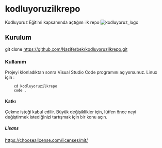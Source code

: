# kodluyoruzilkrepo
Kodluyoruz Eğitimi kapsamında açtığım ilk repo
![kodluyoruz_logo](https://github.com/Naziferbek/kodluyoruzilkrepo/assets/135960016/3c8b9a51-5fa2-456b-b215-ade7cf6266d5)
## Kurulum
git clone https://github.com/Naziferbek/kodluyoruzilkrepo.git
### Kullanım
Projeyi klonladıktan sonra Visual Studio Code programını açıyorsunuz.
Linux için :
```
    cd kodluyoruzilkrepo
    code .
``` 
#### Katkı
Çekme isteği kabul edilir. Büyük değişiklikler için, lütfen önce neyi değiştirmek istediğinizi tartışmak için bir konu açın.
##### Lisans
https://choosealicense.com/licenses/mit/
